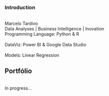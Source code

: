 <b><h3> Introduction </h3></b>  
Marcelo Tardivo  
Data Analyses | Business Intelligence | Inovation
<br>Programming Language: Python & R</br>
<br>DataViz: Power BI & Google Data Studio</br>
<br>Models: Linear Regression</br>
</p>
<h2> Portfólio </h2>
<br> In progress... </br>
